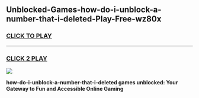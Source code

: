 
## Unblocked-Games-how-do-i-unblock-a-number-that-i-deleted-Play-Free-wz80x
<h3>
<a href="https://premium76.site?title=how-do-i-unblock-a-number-that-i-deleted&ref=18A1">CLICK TO PLAY</a></h3>
<hr>

<h3>
<a href="https://premium76.site?title=how-do-i-unblock-a-number-that-i-deleted&ref=18A1">CLICK 2 PLAY</a>
  
</h3>

<a href="https://premium76.site?title=how-do-i-unblock-a-number-that-i-deleted&ref=18A1"><img src="https://clearcache.store/games.png"></a>


**how-do-i-unblock-a-number-that-i-deleted games unblocked: Your Gateway to Fun and Accessible Online Gaming**

